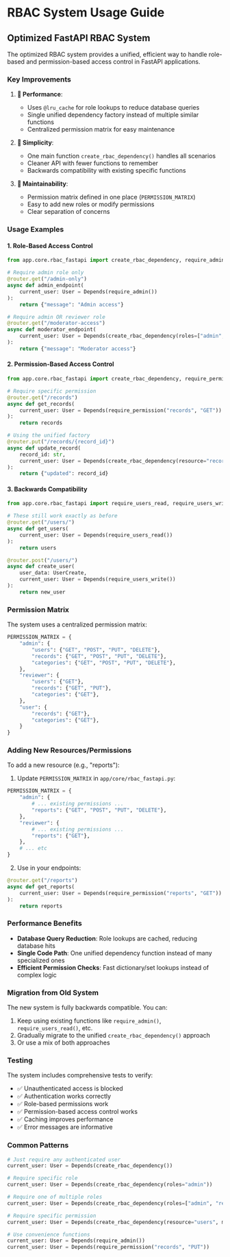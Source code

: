 # RBAC System Usage Guide

## Optimized FastAPI RBAC System

The optimized RBAC system provides a unified, efficient way to handle role-based and permission-based access control in FastAPI applications.

### Key Improvements

1. **🚀 Performance**: 
   - Uses `@lru_cache` for role lookups to reduce database queries
   - Single unified dependency factory instead of multiple similar functions
   - Centralized permission matrix for easy maintenance

2. **🎯 Simplicity**:
   - One main function `create_rbac_dependency()` handles all scenarios
   - Cleaner API with fewer functions to remember
   - Backwards compatibility with existing specific functions

3. **🔧 Maintainability**:
   - Permission matrix defined in one place (`PERMISSION_MATRIX`)
   - Easy to add new roles or modify permissions
   - Clear separation of concerns

### Usage Examples

#### 1. Role-Based Access Control

```python
from app.core.rbac_fastapi import create_rbac_dependency, require_admin

# Require admin role only
@router.get("/admin-only")
async def admin_endpoint(
    current_user: User = Depends(require_admin())
):
    return {"message": "Admin access"}

# Require admin OR reviewer role
@router.get("/moderator-access")
async def moderator_endpoint(
    current_user: User = Depends(create_rbac_dependency(roles=["admin", "reviewer"]))
):
    return {"message": "Moderator access"}
```

#### 2. Permission-Based Access Control

```python
from app.core.rbac_fastapi import create_rbac_dependency, require_permission

# Require specific permission
@router.get("/records")
async def get_records(
    current_user: User = Depends(require_permission("records", "GET"))
):
    return records

# Using the unified factory
@router.put("/records/{record_id}")
async def update_record(
    record_id: str,
    current_user: User = Depends(create_rbac_dependency(resource="records", method="PUT"))
):
    return {"updated": record_id}
```

#### 3. Backwards Compatibility

```python
from app.core.rbac_fastapi import require_users_read, require_users_write

# These still work exactly as before
@router.get("/users/")
async def get_users(
    current_user: User = Depends(require_users_read())
):
    return users

@router.post("/users/")
async def create_user(
    user_data: UserCreate,
    current_user: User = Depends(require_users_write())
):
    return new_user
```

### Permission Matrix

The system uses a centralized permission matrix:

```python
PERMISSION_MATRIX = {
    "admin": {
        "users": {"GET", "POST", "PUT", "DELETE"},
        "records": {"GET", "POST", "PUT", "DELETE"},
        "categories": {"GET", "POST", "PUT", "DELETE"},
    },
    "reviewer": {
        "users": {"GET"},
        "records": {"GET", "PUT"},
        "categories": {"GET"},
    },
    "user": {
        "records": {"GET"},
        "categories": {"GET"},
    }
}
```

### Adding New Resources/Permissions

To add a new resource (e.g., "reports"):

1. Update `PERMISSION_MATRIX` in `app/core/rbac_fastapi.py`:
```python
PERMISSION_MATRIX = {
    "admin": {
        # ... existing permissions ...
        "reports": {"GET", "POST", "PUT", "DELETE"},
    },
    "reviewer": {
        # ... existing permissions ...
        "reports": {"GET"},
    },
    # ... etc
}
```

2. Use in your endpoints:
```python
@router.get("/reports")
async def get_reports(
    current_user: User = Depends(require_permission("reports", "GET"))
):
    return reports
```

### Performance Benefits

- **Database Query Reduction**: Role lookups are cached, reducing database hits
- **Single Code Path**: One unified dependency function instead of many specialized ones
- **Efficient Permission Checks**: Fast dictionary/set lookups instead of complex logic

### Migration from Old System

The new system is fully backwards compatible. You can:

1. Keep using existing functions like `require_admin()`, `require_users_read()`, etc.
2. Gradually migrate to the unified `create_rbac_dependency()` approach
3. Or use a mix of both approaches

### Testing

The system includes comprehensive tests to verify:
- ✅ Unauthenticated access is blocked
- ✅ Authentication works correctly
- ✅ Role-based permissions work
- ✅ Permission-based access control works
- ✅ Caching improves performance
- ✅ Error messages are informative

### Common Patterns

```python
# Just require any authenticated user
current_user: User = Depends(create_rbac_dependency())

# Require specific role
current_user: User = Depends(create_rbac_dependency(roles="admin"))

# Require one of multiple roles
current_user: User = Depends(create_rbac_dependency(roles=["admin", "reviewer"]))

# Require specific permission
current_user: User = Depends(create_rbac_dependency(resource="users", method="GET"))

# Use convenience functions
current_user: User = Depends(require_admin())
current_user: User = Depends(require_permission("records", "PUT"))
```
